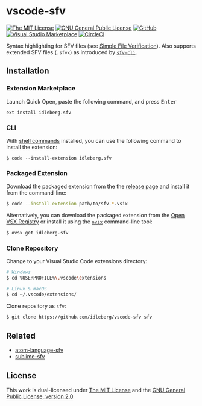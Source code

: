 # vscode-sfv

[![The MIT License](https://flat.badgen.net/badge/license/MIT/orange)](http://opensource.org/licenses/MIT)
[![GNU General Public License](https://flat.badgen.net/badge/license/GPL%20v2/orange)](http://www.gnu.org/licenses/gpl-2.0.html)
[![GitHub](https://flat.badgen.net/github/release/idleberg/vscode-sfv)](https://github.com/idleberg/vscode-sfv/releases)
[![Visual Studio Marketplace](https://vsmarketplacebadge.apphb.com/installs-short/idleberg.sfv.svg?style=flat-square)](https://marketplace.visualstudio.com/items?itemName=idleberg.sfv)
[![CircleCI](https://flat.badgen.net/circleci/github/idleberg/vscode-sfv)](https://circleci.com/gh/idleberg/vscode-sfv)

Syntax highlighting for SFV files (see [Simple File Verification](https://www.wikiwand.com/en/Simple_file_verification)). Also supports extended SFV files (`.sfvx`) as introduced by [`sfv-cli`](https://www.npmjs.com/package/sfv-cli).

## Installation

### Extension Marketplace

Launch Quick Open, paste the following command, and press <kbd>Enter</kbd>

`ext install idleberg.sfv`

### CLI

With [shell commands](https://code.visualstudio.com/docs/editor/command-line) installed, you can use the following command to install the extension:

`$ code --install-extension idleberg.sfv`

### Packaged Extension

Download the packaged extension from the the [release page](https://github.com/idleberg/vscode-sfv/releases) and install it from the command-line:

```bash
$ code --install-extension path/to/sfv-*.vsix
```

Alternatively, you can download the packaged extension from the [Open VSX Registry](https://open-vsx.org/) or install it using the [`ovsx`](https://www.npmjs.com/package/ovsx) command-line tool:

```bash
$ ovsx get idleberg.sfv
```

### Clone Repository

Change to your Visual Studio Code extensions directory:

```bash
# Windows
$ cd %USERPROFILE%\.vscode\extensions

# Linux & macOS
$ cd ~/.vscode/extensions/
```

Clone repository as `sfv`:

```bash
$ git clone https://github.com/idleberg/vscode-sfv sfv
```
## Related

- [atom-language-sfv](https://github.com/idleberg/atom-language-sfv)
- [sublime-sfv](https://github.com/idleberg/sublime-sfv)

## License

This work is dual-licensed under [The MIT License](https://opensource.org/licenses/MIT) and the [GNU General Public License, version 2.0](https://opensource.org/licenses/GPL-2.0)
